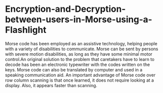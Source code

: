 # Encryption-and-Decryption-between-users-in-Morse-using-a-Flashlight
Morse code has been employed as an assistive technology, helping people with a variety of disabilities to communicate. Morse can be sent by persons with severe motion disabilities, as long as they have some minimal motor control.An
original solution to the problem that caretakers have to learn to decode has been
an electronic typewriter with the codes written on the keys.
Morse code can also be translated by computer and used in a speaking
communication aid. An important advantage of Morse code over row column
scanning is that once learned, it does not require looking at a display. Also, it
appears faster than scanning.

